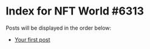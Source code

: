 # Index for NFT World #6313
Posts will be displayed in the order below:

- [Your first post](./001-first.md)


